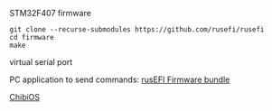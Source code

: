 STM32F407 firmware
```
git clone --recurse-submodules https://github.com/rusefi/rusefi
cd firmware
make
```

virtual serial port

PC application to send commands: [rusEFI Firmware bundle](https://rusefi.com/build_server/rusefi_bundle.zip)


[ChibiOS](https://www.chibios.org/)